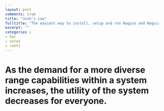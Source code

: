 ```yaml
---
layout: post
comments: true
title: "Josh's Law"
fulltitle: "The easiest way to install, setup and run Nagios and Nagvis on Linux"
excerpt: ""
categories : 
- hpc
- notes
- rants
---
```


# As the demand for a more diverse range capabilities within a system increases, the utility of the system decreases for everyone.